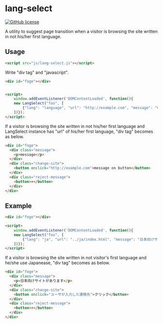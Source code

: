 # lang-select

[![GitHub license](https://img.shields.io/badge/license-MIT-brightgreen.svg)](https://raw.githubusercontent.com/appleple/document-outliner/master/LICENSE)

A utility to suggest page transition when a visitor is browsing the site written in not his/her first language. 

## Usage
```html
<script src="js/lang-select.js"></script>
```

Write "div tag" and "javascript".
```html
<div id="foge"></div>


<script>
    window.addEventListener('DOMContentLoaded', function(){
	new LangSelect("foo", [
        {"lang": "language", "url": "http://example.com", "message": "message", "btn_message": "message on button"},
    ])});
</script>
```

If a visitor is browsing the site written in not his/her first language and LangSelect instance has "url" of his/her first language, "div tag" becomes as below.
```html
<div id="foge">
  <div class="message">
	<p>message</p>
  </div>
  <div class="change-site">
	<button onclick="http://example.com">message on button</button>
  </div>
  <div class="reject-message">
	<button>×</button>
  </div>
</div>
```

## Example

```html
<div id="foge"></div>

<script>
    window.addEventListener('DOMContentLoaded', function(){
	new LangSelect("foo", [
        {"lang": "ja", "url": "../ja/index.html", "message": "日本向けサイトがあります", "btn_message": "クリック"},
    ])});
</script>
```

If a visitor is browsing the site written in not visitor's first language and he/she use Japanease, "div tag" becomes as below.
```html
<div id="foge">
  <div class="message">
	<p>日本向けサイトがあります</p>
  </div>
  <div class="change-site">
	<button onclick="ユーザが入力した遷移先">クリック</button>
  </div>
  <div class="reject-message">
	<button>×</button>
  </div>
</div>
```
